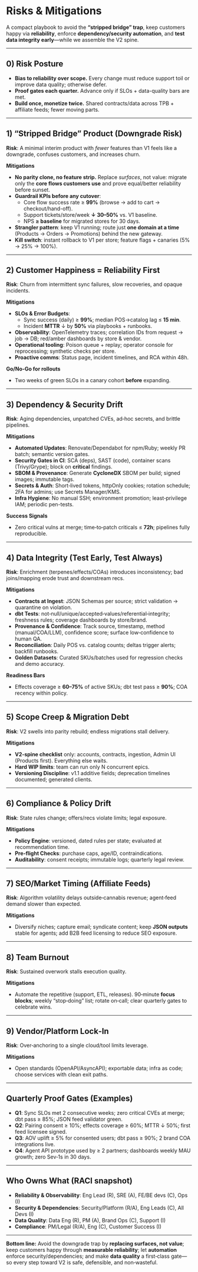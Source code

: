 # Risks & Mitigations

A compact playbook to avoid the **“stripped bridge” trap**, keep customers happy via **reliability**, enforce **dependency/security automation**, and **test data integrity early**—while we assemble the V2 spine.

---

## 0) Risk Posture
- **Bias to reliability over scope.** Every change must reduce support toil or improve data quality; otherwise defer.
- **Proof gates each quarter.** Advance only if SLOs + data-quality bars are met.
- **Build once, monetize twice.** Shared contracts/data across TPB + affiliate feeds; fewer moving parts.

---

## 1) “Stripped Bridge” Product (Downgrade Risk)
**Risk**: A minimal interim product with *fewer* features than V1 feels like a downgrade, confuses customers, and increases churn.

**Mitigations**
- **No parity clone, no feature strip.** Replace *surfaces*, not value: migrate only the **core flows customers use** and prove equal/better reliability before sunset.
- **Guardrail KPIs before any cutover**:
  - Core flow success rate ≥ **99%** (browse → add to cart → checkout/hand-off).
  - Support tickets/store/week **↓ 30–50%** vs. V1 baseline.
  - NPS **≥ baseline** for migrated stores for 30 days.
- **Strangler pattern**: keep V1 running; route just **one domain at a time** (Products → Orders → Promotions) behind the new gateway.
- **Kill switch**: instant rollback to V1 per store; feature flags + canaries (5% → 25% → 100%).

---

## 2) Customer Happiness = Reliability First
**Risk**: Churn from intermittent sync failures, slow recoveries, and opaque incidents.

**Mitigations**
- **SLOs & Error Budgets**:
  - Sync success (daily) ≥ **99%**; median POS→catalog lag ≤ **15 min**.
  - Incident **MTTR** ↓ by **50%** via playbooks + runbooks.
- **Observability**: OpenTelemetry traces; correlation IDs from request → job → DB; red/amber dashboards by store & vendor.
- **Operational tooling**: Poison queue + replay; operator console for reprocessing; synthetic checks per store.
- **Proactive comms**: Status page, incident timelines, and RCA within 48h.

**Go/No‑Go for rollouts**
- Two weeks of green SLOs in a canary cohort **before** expanding.

---

## 3) Dependency & Security Drift
**Risk**: Aging dependencies, unpatched CVEs, ad‑hoc secrets, and brittle pipelines.

**Mitigations**
- **Automated Updates**: Renovate/Dependabot for npm/Ruby; weekly PR batch; semantic version gates.
- **Security Gates in CI**: SCA (deps), SAST (code), container scans (Trivy/Grype); block on **critical** findings.
- **SBOM & Provenance**: Generate **CycloneDX** SBOM per build; signed images; immutable tags.
- **Secrets & Auth**: Short‑lived tokens, httpOnly cookies; rotation schedule; 2FA for admins; use Secrets Manager/KMS.
- **Infra Hygiene**: No manual SSH; environment promotion; least‑privilege IAM; periodic pen-tests.

**Success Signals**
- Zero critical vulns at merge; time‑to‑patch criticals ≤ **72h**; pipelines fully reproducible.

---

## 4) Data Integrity (Test Early, Test Always)
**Risk**: Enrichment (terpenes/effects/COAs) introduces inconsistency; bad joins/mapping erode trust and downstream recs.

**Mitigations**
- **Contracts at Ingest**: JSON Schemas per source; strict validation → quarantine on violation.
- **dbt Tests**: not‑null/unique/accepted‑values/referential‑integrity; freshness rules; coverage dashboards by store/brand.
- **Provenance & Confidence**: Track source, timestamp, method (manual/COA/LLM), confidence score; surface low‑confidence to human QA.
- **Reconciliation**: Daily POS vs. catalog counts; deltas trigger alerts; backfill runbooks.
- **Golden Datasets**: Curated SKUs/batches used for regression checks and demo accuracy.

**Readiness Bars**
- Effects coverage ≥ **60–75%** of active SKUs; dbt test pass ≥ **90%**; COA recency within policy.

---

## 5) Scope Creep & Migration Debt
**Risk**: V2 swells into parity rebuild; endless migrations stall delivery.

**Mitigations**
- **V2‑spine checklist** only: accounts, contracts, ingestion, Admin UI (Products first). Everything else waits.
- **Hard WIP limits**: team can run only N concurrent epics.
- **Versioning Discipline**: v1.1 additive fields; deprecation timelines documented; generated clients.

---

## 6) Compliance & Policy Drift
**Risk**: State rules change; offers/recs violate limits; legal exposure.

**Mitigations**
- **Policy Engine**: versioned, dated rules per state; evaluated at recommendation time.
- **Pre‑flight Checks**: purchase caps, age/ID, contraindications.
- **Auditability**: consent receipts; immutable logs; quarterly legal review.

---

## 7) SEO/Market Timing (Affiliate Feeds)
**Risk**: Algorithm volatility delays outside‑cannabis revenue; agent‑feed demand slower than expected.

**Mitigations**
- Diversify niches; capture email; syndicate content; keep **JSON outputs** stable for agents; add B2B feed licensing to reduce SEO exposure.

---

## 8) Team Burnout
**Risk**: Sustained overwork stalls execution quality.

**Mitigations**
- Automate the repetitive (support, ETL, releases). 90‑minute **focus blocks**; weekly “stop‑doing” list; rotate on‑call; clear quarterly gates to celebrate wins.

---

## 9) Vendor/Platform Lock‑In
**Risk**: Over‑anchoring to a single cloud/tool limits leverage.

**Mitigations**
- Open standards (OpenAPI/AsyncAPI); exportable data; infra as code; choose services with clean exit paths.

---

## Quarterly Proof Gates (Examples)
- **Q1**: Sync SLOs met 2 consecutive weeks; zero critical CVEs at merge; dbt pass ≥ 85%; JSON feed validator green.
- **Q2**: Pairing consent ≥ 10%; effects coverage ≥ 60%; MTTR ↓ 50%; first feed licensee signed.
- **Q3**: AOV uplift ≥ 5% for consented users; dbt pass ≥ 90%; 2 brand COA integrations live.
- **Q4**: Agent API prototype used by ≥ 2 partners; dashboards weekly MAU growth; zero Sev‑1s in 30 days.

---

## Who Owns What (RACI snapshot)
- **Reliability & Observability**: Eng Lead (R), SRE (A), FE/BE devs (C), Ops (I)
- **Security & Dependencies**: Security/Platform (R/A), Eng Leads (C), All Devs (I)
- **Data Quality**: Data Eng (R), PM (A), Brand Ops (C), Support (I)
- **Compliance**: PM/Legal (R/A), Eng (C), Customer Success (I)

---

**Bottom line:** Avoid the downgrade trap by **replacing surfaces, not value**; keep customers happy through **measurable reliability**; let **automation** enforce security/dependencies; and make **data quality** a first‑class gate—so every step toward V2 is safe, defensible, and non‑wasteful.

